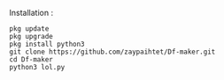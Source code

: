 
Installation :

    pkg update
    pkg upgrade 
    pkg install python3
    git clone https://github.com/zaypaihtet/Df-maker.git
    cd Df-maker
    python3 lol.py
                  
                  
 
